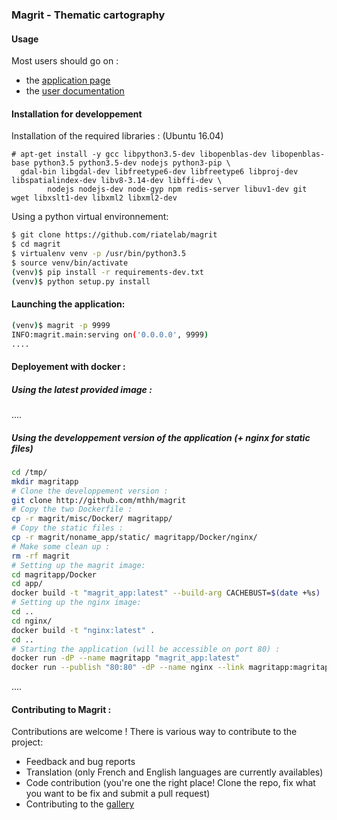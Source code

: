 ### Magrit - Thematic cartography

#### Usage

Most users should go on :
- the [application page](...)
- the [user documentation](...)


#### Installation for developpement
Installation of the required libraries :
(Ubuntu 16.04)
```
# apt-get install -y gcc libpython3.5-dev libopenblas-dev libopenblas-base python3.5 python3.5-dev nodejs python3-pip \
  gdal-bin libgdal-dev libfreetype6-dev libfreetype6 libproj-dev libspatialindex-dev libv8-3.14-dev libffi-dev \
        nodejs nodejs-dev node-gyp npm redis-server libuv1-dev git wget libxslt1-dev libxml2 libxml2-dev
```

Using a python virtual environnement:

```bash
$ git clone https://github.com/riatelab/magrit
$ cd magrit
$ virtualenv venv -p /usr/bin/python3.5
$ source venv/bin/activate
(venv)$ pip install -r requirements-dev.txt
(venv)$ python setup.py install
```

#### Launching the application:
```bash
(venv)$ magrit -p 9999
INFO:magrit.main:serving on('0.0.0.0', 9999)
....
```

#### Deployement with docker :
##### Using the latest provided image :
....


##### Using the developpement version of the application (+ nginx for static files)

```` bash
cd /tmp/
mkdir magritapp
# Clone the developpement version :
git clone http://github.com/mthh/magrit
# Copy the two Dockerfile :
cp -r magrit/misc/Docker/ magritapp/
# Copy the static files :
cp -r magrit/noname_app/static/ magritapp/Docker/nginx/
# Make some clean up :
rm -rf magrit
# Setting up the magrit image:
cd magritapp/Docker
cd app/
docker build -t "magrit_app:latest" --build-arg CACHEBUST=$(date +%s) .
# Setting up the nginx image:
cd ..
cd nginx/
docker build -t "nginx:latest" .
cd ..
# Starting the application (will be accessible on port 80) :
docker run -dP --name magritapp "magrit_app:latest"
docker run --publish "80:80" -dP --name nginx --link magritapp:magritapp nginx
````
....


#### Contributing to Magrit :
Contributions are welcome ! There is various way to contribute to the project:
- Feedback and bug reports
- Translation (only French and English languages are currently availables)
- Code contribution (you're one the right place! Clone the repo, fix what you want to be fix and submit a pull request)
- Contributing to the [gallery](...)
